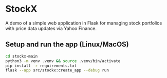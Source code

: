 # StockX

A demo of a simple web application in Flask for managing stock portfolios with price data updates via Yahoo Finance.

## Setup and run the app (Linux/MacOS)

```bash
cd stockx-main
python3 -m venv .venv && source .venv/bin/activate
pip install -r requirements.txt
flask --app src/stockx:create_app --debug run 
```
